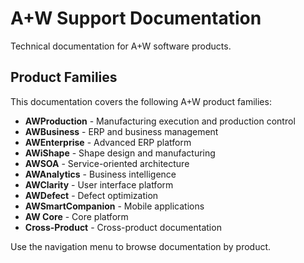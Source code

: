 # A+W Support Documentation

Technical documentation for A+W software products.

## Product Families

This documentation covers the following A+W product families:

- **AWProduction** - Manufacturing execution and production control
- **AWBusiness** - ERP and business management
- **AWEnterprise** - Advanced ERP platform
- **AWiShape** - Shape design and manufacturing
- **AWSOA** - Service-oriented architecture
- **AWAnalytics** - Business intelligence
- **AWClarity** - User interface platform
- **AWDefect** - Defect optimization
- **AWSmartCompanion** - Mobile applications
- **AW Core** - Core platform
- **Cross-Product** - Cross-product documentation

Use the navigation menu to browse documentation by product.

